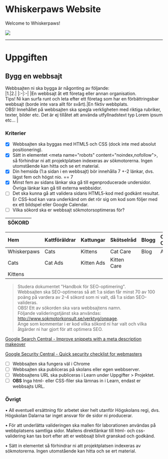 # Whiskerpaws Website

Welcome to Whiskerpaws!

![](https://user-images.githubusercontent.com/12261439/156373232-9c423d4e-682a-4d6a-aeac-7192b61c6b0a.png)

---

# Uppgiften

## Bygg en webbsajt  

Webbsajten ni ska bygga är någonting av följande:  
|1.|2.|
|:-|:-|
|En webbsajt åt ett företag eller annan organisation.<br>Tips! Ni kan surfa runt och leta efter ett företag som har en förbättringsbar webbsajt (borde inte vara allt för svårt).|En fiktiv webbplats.<br>OBS! Innehållet på webbsajten ska spegla verkligheten med riktiga rubriker, texter, bilder etc. Det är ej tillåtet att använda utfyllnadstext typ Lorem ipsum etc…  |

### Kriterier  

- [X] Webbsajten ska byggas med HTML5 och CSS (dock inte med absolut positionering).  
- [X] Sätt in elementet \<meta name="robots" content="noindex,nofollow"\>, så förhindrar ni att projektplatsen indexeras av sökmotorerna. Ingen utomstående kan hitta och se ert material.  
- [X] Din hemsida (1:a sidan i en webbsajt) bör innehålla 7 +-2 länkar, dvs. lägst fem och högst nio. == 7
- [X] Minst fem av sidans länkar ska gå till egenproducerade undersidor. Övriga länkar kan gå till externa webbsidor.  
- [ ] Det ska kunna gå att validera sidans HTML5-kod med godkänt resultat. Er CSS-kod kan vara underkänd om det rör sig om kod som följer med ex ett bildspel eller Google Calendar.  
- [ ] Vilka sökord ska er webbsajt sökmotorsoptimeras för?

|SÖKORD|
|:-|

|Hem|Kattföräldrar|Kattungar|Skötselråd|Blogg|Om Oss|Kontakta Oss|
|:-|:-|:-|:-|:-|:-|:-|
Whiskerpaws|Cats|Kittens|Cat Care|Blog|About|Contact
Cats|Cat Ads|Kitten Ads|Kitten Care|||
Kittens||||||

> Studera dokumentet "Handbok för SEO-optimering".  
> Webbsajten ska SEO-optimeras så att 1:a sidan får minst 70 av 100 poäng på vardera av 2-4 sökord som ni valt, då 1:a sidan SEO-valideras.  
> OBS! Ett av sökorden ska vara webbsajtens namn.  
> Följande valideringstjänst ska användas: http://www.sokmotorkonsult.se/verktyg/onpage.  
> Ange som kommentar i er kod vilka sökord ni har valt och vilka åtgärder ni har gjort för att optimera SEO.  

[Google Search Central - Improve snippets with a meta description makeover](https://developers.google.com/search/blog/2007/09/improve-snippets-with-meta-description)

[Google Security Central - Quick security checklist for webmasters](https://developers.google.com/search/blog/2007/09/quick-security-checklist-for-webmasters)

- [ ] Webbsajten ska fungera väl i Chrome  
- [ ] Webbsajten ska publiceras på skolans eller egen webbserver.  
- [ ] Webbsajtens URL ska publiceras i Learn under Uppgifter > Projektet.  
- [ ] __OBS__ Inga html- eller CSS-filer ska lämnas in i Learn, endast er webbsajts URL.  

### Övrigt  

• All eventuell ersättning för arbetet sker helt utanför Högskolans regi, dvs. Högskolan Dalarna tar inget ansvar för de sidor ni producerar.  

• För att underlätta valideringen ska mallen för laborationen användas på webbplatsens samtliga sidor. Mallens direktlänkar till html- och css-validering kan tas bort efter att er webbsajt blivit granskad och godkänd.  

• Sätt in elementet så förhindrar ni att projektplatsen indexeras av sökmotorerna. Ingen utomstående kan hitta och se ert material. 

